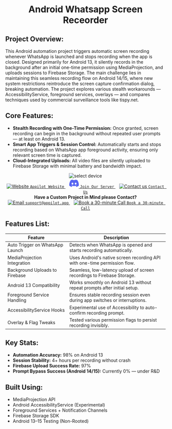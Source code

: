 <h1 align="center">Android Whatsapp Screen Receorder</h1>

## Project Overview:

This Android automation project triggers automatic screen recording whenever WhatsApp is launched and stops recording when the app is closed. Designed primarily for Android 13, it silently records in the background after an initial one-time permission using MediaProjection, and uploads sessions to Firebase Storage. The main challenge lies in maintaining this seamless recording flow on Android 14/15, where new system restrictions reintroduce the screen capture confirmation dialog, breaking automation. The project explores various stealth workarounds — AccessibilityService, foreground services, overlays — and compares techniques used by commercial surveillance tools like tispy.net.


## Core Features:
- **Stealth Recording with One-Time Permission:** Once granted, screen recording can begin in the background without repeated user prompts — at least on Android 13.
- **Smart App Triggers & Session Control:** Automatically starts and stops recording based on WhatsApp app foreground activity, ensuring only relevant screen time is captured.
- **Cloud-Integrated Uploads:** All video files are silently uploaded to Firebase Storage with minimal battery and bandwidth impact.

<div align="center">
  <img
    src="https://github.com/user-attachments/assets/d200549d-7613-446f-a43b-19a4117ca360"
    alt="select device"
    width="600px"
  />
</div>


<div align="center">
  <a href="https://appilot.app/">
    <img
      alt="Website"
      width="25px"
      src="https://github.com/user-attachments/assets/8e5f3af3-b098-4c1d-980d-df9aebc680d0"
    />
    <code>Appilot Website</code>
  </a>
  &nbsp;&nbsp;
  <a href="https://discord.gg/3CZ5muJdF2">
    <img
      alt="Join Our Server"
      width="30px"
      src="https://github.com/Zeeshanahmad4/RealEstateMate-WhatsApp-Group-Management-Bot/blob/main/discord-icon-svgrepo-com.svg"
    />
    <code>Join Our Server</code>
  </a>
  &nbsp;&nbsp;
  <a href="https://t.me/devpilot1">
    <img
      alt="Contact us"
      width="30px"
      src="https://edent.github.io/SuperTinyIcons/images/svg/telegram.svg"
    />
    <code>Contact Us</code>
  </a>
</div>

<div align="center">
<strong> Have a Custom Project in Mind please Contact?</strong>

<div align="center">
  <a href="mailto:support@appilot.app">
  <img
    alt="Email"
    width="30px"
    src="https://github.com/user-attachments/assets/91c8d428-32b7-4be0-91fa-2e42c902b5b8"
  />
  <code>support@appilot.app</code>
</a>
  &nbsp;&nbsp;
  <a href="https://cal.com/app-pilot-m8i8oo/30min">
  <img
    alt="Book a 30-minute Call"
    width="30px"
    src="https://github.com/user-attachments/assets/cd3e5c7b-3e4e-4bb3-b242-bcc20ee78f13"
  />
  <code>Book a 30-minute Call</code>
</a>
<span>

<div align="left">

## Features List:
| Feature                         | Description                                                                 |
| ------------------------------- | --------------------------------------------------------------------------- |
| Auto Trigger on WhatsApp Launch | Detects when WhatsApp is opened and starts recording automatically.         |
| MediaProjection Integration     | Uses Android's native screen recording API with one-time permission flow.   |
| Background Uploads to Firebase  | Seamless, low-latency upload of screen recordings to Firebase Storage.      |
| Android 13 Compatibility        | Works smoothly on Android 13 without repeat prompts after initial setup.    |
| Foreground Service Handling     | Ensures stable recording session even during app switches or interruptions. |
| AccessibilityService Hooks      | Experimental use of Accessibility to auto-confirm recording prompt.         |
| Overlay & Flag Tweaks           | Tested various permission flags to persist recording invisibly.             |


## Key Stats:
- **Automation Accuracy:** 98% on Android 13
- **Session Stability:** 4+ hours per recording without crash
- **Firebase Upload Success Rate:** 97%
- **Prompt Bypass Success (Android 14/15):** Currently 0% — under R&D


## Built Using:
- MediaProjection API
- Android AccessibilityService (Experimental)
- Foreground Services + Notification Channels
- Firebase Storage SDK
- Android 13–15 Testing (Non-Rooted)
